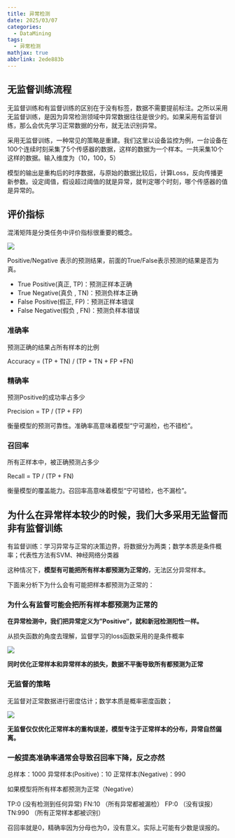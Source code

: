 ```yaml
---
title: 异常检测
date: 2025/03/07
categories:
  - DataMining
tags:
  - 异常检测
mathjax: true
abbrlink: 2ede883b
---
```




## 无监督训练流程

无监督训练和有监督训练的区别在于没有标签，数据不需要提前标注。之所以采用无监督训练，是因为异常检测领域中异常数据往往是很少的。如果采用有监督训练，那么会优先学习正常数据的分布，就无法识别异常。

采用无监督训练，一种常见的策略是重建。我们这里以设备监控为例，一台设备在100个连续时刻采集了5个传感器的数据，这样的数据为一个样本。一共采集10个这样的数据。输入维度为（10，100，5）

模型的输出是重构后的时序数据，与原始的数据比较后，计算Loss，反向传播更新参数。设定阈值，假设超过阈值的就是异常，就判定哪个时刻，哪个传感器的值是异常的。


## 评价指标

混淆矩阵是分类任务中评价指标很重要的概念。

![](https://cdn.jsdelivr.net/gh/gaofeng-lin/picture_bed/img1/v2-4e0f7a071cd42e3a19e5fc594e35443b_1440w.jpg)

Positive/Negative 表示的预测结果，前面的True/False表示预测的结果是否为真。

- True Positive(真正, TP)：预测正样本正确 
- True Negative(真负 , TN)：预测负样本正确
- False Positive(假正, FP)：预测正样本错误
- False Negative(假负 , FN)：预测负样本错误

### 准确率

预测正确的结果占所有样本的比例

Accuracy = (TP + TN) / (TP + TN + FP +FN)

### 精确率

预测Positive的成功率占多少

Precision = TP / (TP + FP)

衡量模型的预测可靠性。准确率高意味着模型“宁可漏检，也不错检”。

### 召回率

所有正样本中，被正确预测占多少

Recall = TP / (TP + FN)

衡量模型的覆盖能力。召回率高意味着模型“宁可错检，也不漏检”。



## 为什么在异常样本较少的时候，我们大多采用无监督而非有监督训练

有监督训练：学习异常与正常的决策边界，将数据分为两类；数学本质是条件概率；代表性方法有SVM、神经网络分类器

这种情况下，**模型有可能把所有样本都预测为正常的**，无法区分异常样本。

下面来分析下为什么会有可能把样本都预测为正常的：

### 为什么有监督可能会把所有样本都预测为正常的

**在异常检测中，我们把异常定义为”Positive“，就和新冠检测阳性一样。**

从损失函数的角度去理解，监督学习的loss函数采用的是条件概率

![](https://cdn.jsdelivr.net/gh/gaofeng-lin/picture_bed/img1/Snipaste_2025-03-07_16-29-17.png)

**同时优化正常样本和异常样本的损失，数据不平衡导致所有都预测为正常**


### 无监督的策略

无监督对正常数据进行密度估计；数学本质是概率密度函数；


![](https://cdn.jsdelivr.net/gh/gaofeng-lin/picture_bed/img1/Snipaste_2025-03-07_16-33-09.png)


**无监督仅仅优化正常样本的重构误差，模型专注于正常样本的分布，异常自然偏离。**



### 一般提高准确率通常会导致召回率下降，反之亦然

总样本：1000
异常样本(Positive)：10
正常样本(Negative)：990

如果模型将所有样本都预测为正常（Negative）

TP:0 (没有检测到任何异常)
FN:10 （所有异常都被漏检）
FP:0  （没有误报）
TN:990  （所有正常样本都被识别）


召回率就是0，精确率因为分母也为0，没有意义。实际上可能有少数是误报的。





